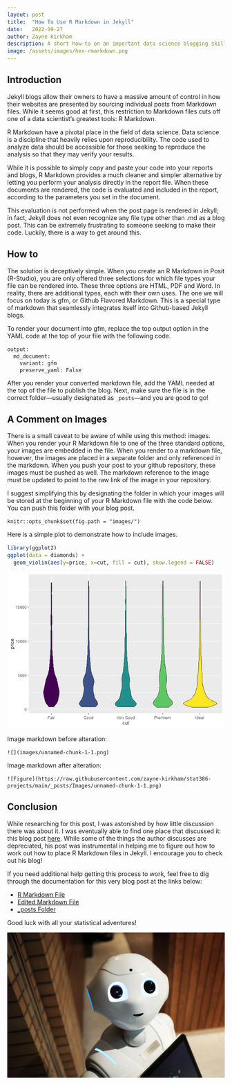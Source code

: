 ```yaml
---
layout: post
title:  "How To Use R Markdown in Jekyll"
date:   2022-09-27
author: Zayne Kirkham
description: A short how-to on an important data science blogging skill
image: /assets/images/hex-rmarkdown.png
---
```

## Introduction

   Jekyll blogs allow their owners to have a massive amount of control
in how their websites are presented by sourcing individual posts from
Markdown files. While it seems good at first, this restriction to
Markdown files cuts off one of a data scientist’s greatest tools: R
Markdown.

   R Markdown have a pivotal place in the field of data
science. Data science is a discipline that heavily relies upon
reproducibility. The code used to analyze data should be accessible for
those seeking to reproduce the analysis so that they may verify your
results.

   While it is possible to simply copy and paste your code into your
reports and blogs, R Markdown provides a much cleaner and
simpler alternative by letting you perform your analysis directly in the
report file. When these documents are rendered, the code is evaluated
and included in the report, according to the parameters you set in the
document.

   This evaluation is not performed when the post page is rendered in
Jekyll; in fact, Jekyll does not even recognize any file type other than
.md as a blog post. This can be extremely frustrating to someone seeking
to make their code. Luckily, there is a way to get around this.

## How to

   The solution is deceptively simple. When you create an R Markdown in Posit (R-Studio), you are only offered three selections for
which file types your file can be rendered into. These three options are
HTML, PDF and Word. In reality, there are additional types, each with
their own uses. The one we will focus on today is gfm, or Github
Flavored Markdown. This is a special type of markdown that seamlessly
integrates itself into Github-based Jekyll blogs.

   To render your document into gfm, replace the top output option in
the YAML code at the top of your file with the following code.

    output:
      md_document:
        variant: gfm
        preserve_yaml: False

   After you render your converted markdown file, add the YAML needed at
the top of the file to publish the blog. Next, make sure the file is in
the correct folder—usually designated as `_posts`—and you are good to
go!

## A Comment on Images

   There is a small caveat to be aware of while using this method:
images. When you render your R Markdown file to one of the
three standard options, your images are embedded in the file. When you
render to a markdown file, however, the images are placed in a separate
folder and only referenced in the markdown. When you push your post to
your github repository, these images must be pushed as well. The
markdown reference to the image must be updated to point to the raw link
of the image in your repository.

   I suggest simplifying this by designating the folder in which your
images will be stored at the beginning of your R Markdown file with the
code below. You can push this folder with your blog post.

    knitr::opts_chunk$set(fig.path = "images/")

   Here is a simple plot to demonstrate how to include images.

``` r
library(ggplot2)
ggplot(data = diamonds) +
  geom_violin(aes(y=price, x=cut, fill = cut), show.legend = FALSE)
```
![Figure](https://raw.githubusercontent.com/zayne-kirkham/stat386-projects/main/_posts/Images/unnamed-chunk-1-1.png)

Image markdown before alteration:
```
![](images/unnamed-chunk-1-1.png)
```
Image markdown after alteration:
```
![Figure](https://raw.githubusercontent.com/zayne-kirkham/stat386-projects/main/_posts/Images/unnamed-chunk-1-1.png)
```

## Conclusion

   While researching for this post, I was astonished by how little
discussion there was about it. I was eventually able to find one place
that discussed it: this blog post
[here](https://jchellmuth.com/news/jekyll/website/code/2020/01/04/Rmarkdown-posts-to-Jekyll.html).
While some of the things the author discusses are depreciated, his post
was instrumental in helping me to figure out how to work out how to
place R Markdown files in Jekyll. I encourage you to check out his blog!

   If you need additional help getting this process to work, feel free
to dig through the documentation for this very blog post at the links
below: 
* [R Markdown
File](https://github.com/zayne-kirkham/stat386-projects/blob/main/assets/Reference%20Files/How_To_Use_R_Markdown-in-Jekyll-RMD-File.rmd)
* [Edited Markdown
File](https://github.com/zayne-kirkham/stat386-projects/blob/main/_posts/2022-08-04-How-To-Use-R-Markdown-in-Jekyll.md?plain=1)
* [\_posts
Folder](https://github.com/zayne-kirkham/stat386-projects/tree/main/_posts)

Good luck with all your statistical adventures!

![Figure](https://raw.githubusercontent.com/zayne-kirkham/stat386-projects/main/assets/images/pexels-alex-knight-2599244.jpg)
